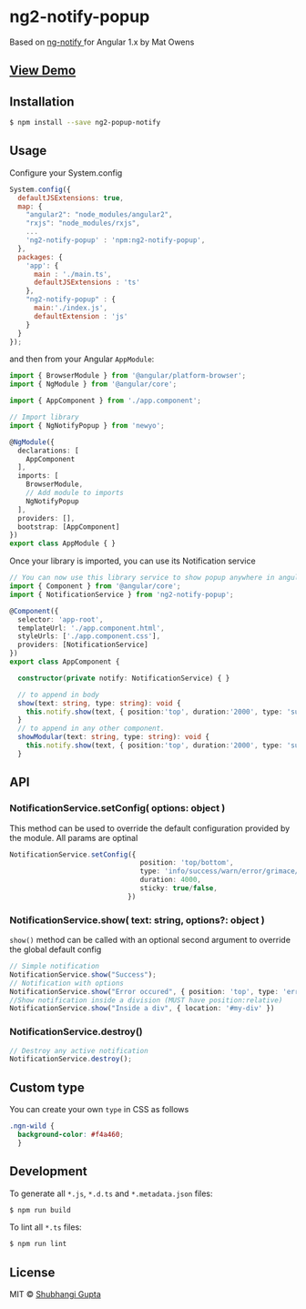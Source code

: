 # ng2-notify-popup
Based on [ ng-notify ](https://matowens.github.io/ng-notify/) for Angular 1.x by Mat Owens
## [ View Demo ](https://shubhi1407.github.io/ng2-notify-popup/)

## Installation

```bash
$ npm install --save ng2-popup-notify
```
## Usage
Configure your System.config
```javascript
System.config({
  defaultJSExtensions: true,
  map: {
    "angular2": "node_modules/angular2",
    "rxjs": "node_modules/rxjs",
    ...
    'ng2-notify-popup' : 'npm:ng2-notify-popup',
  },
  packages: {        
    'app': {
      main : './main.ts',
      defaultJSExtensions : 'ts'
    },
    "ng2-notify-popup" : {
      main:'./index.js',
      defaultExtension : 'js'
    }
  }
});
```
and then from your Angular `AppModule`:

```typescript
import { BrowserModule } from '@angular/platform-browser';
import { NgModule } from '@angular/core';

import { AppComponent } from './app.component';

// Import library
import { NgNotifyPopup } from 'newyo';

@NgModule({
  declarations: [
    AppComponent
  ],
  imports: [
    BrowserModule,
    // Add module to imports
    NgNotifyPopup
  ],
  providers: [],
  bootstrap: [AppComponent]
})
export class AppModule { }
```

Once your library is imported, you can use its Notification service

```typescript
// You can now use this library service to show popup anywhere in angular app
import { Component } from '@angular/core';
import { NotificationService } from 'ng2-notify-popup';

@Component({
  selector: 'app-root',
  templateUrl: './app.component.html',
  styleUrls: ['./app.component.css'],
  providers: [NotificationService]
})
export class AppComponent {

  constructor(private notify: NotificationService) { }

  // to append in body
  show(text: string, type: string): void {
    this.notify.show(text, { position:'top', duration:'2000', type: 'success' });
  }
  // to append in any other component.
  showModular(text: string, type: string): void {
    this.notify.show(text, { position:'top', duration:'2000', type: 'success', location: '#modular' });
  }

```
## API
### NotificationService.setConfig( options: object )
This method can be used to override the default configuration provided by the module. All params are optinal
```typescript
NotificationService.setConfig({
                                position: 'top/bottom',
                                type: 'info/success/warn/error/grimace/default',
                                duration: 4000,
                                sticky: true/false,
                             })
```
### NotificationService.show( text: string, options?: object )
`show()` method can be called with an optional second argument to override the global default config
```typescript
// Simple notification
NotificationService.show("Success");
// Notification with options
NotificationService.show("Error occured", { position: 'top', type: 'error' })
//Show notification inside a division (MUST have position:relative)
NotificationService.show("Inside a div", { location: '#my-div' })
```
### NotificationService.destroy()
```typescript
// Destroy any active notification
NotificationService.destroy();
```

## Custom type
You can create your own `type` in CSS as follows
```CSS
.ngn-wild {
  background-color: #f4a460;
  }
```
## Development

To generate all `*.js`, `*.d.ts` and `*.metadata.json` files:

```bash
$ npm run build
```

To lint all `*.ts` files:

```bash
$ npm run lint
```

## License

MIT © [Shubhangi Gupta](mailto:shubhangi140793@gmail.com)
